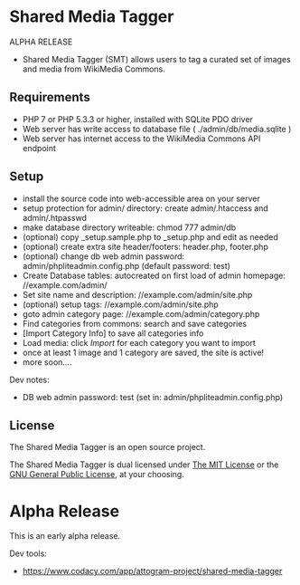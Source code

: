 # Shared Media Tagger 

ALPHA RELEASE

* Shared Media Tagger (SMT) allows users to tag a curated set of images and media from WikiMedia Commons.


## Requirements

* PHP 7 or PHP 5.3.3 or higher, installed with SQLite PDO driver
* Web server has write access to database file  ( ./admin/db/media.sqlite )
* Web server has internet access to the WikiMedia Commons API endpoint


## Setup

* install the source code into web-accessible area on your server
* setup protection for admin/ directory: create admin/.htaccess and admin/.htpasswd
* make database directory writeable: chmod 777 admin/db
* (optional) copy _setup.sample.php to _setup.php and edit as needed
* (optional) create extra site header/footers: header.php, footer.php
* (optional) change db web admin password:  admin/phpliteadmin.config.php  (default password:  test)
* Create Database tables: autocreated on first load of admin homepage:  //example.com/admin/
* Set site name and description: //example.com/admin/site.php  
* (optional) setup tags: //example.com/admin/site.php
* goto admin category page:  //example.com/admin/category.php
* Find categories from commons: search and save categories
* [Import Category Info] to save all categories info
* Load media: click _Import_ for each category you want to import
* once at least 1 image and 1 category are saved, the site is active!
* more soon....

Dev notes:
* DB web admin password: test (set in: admin/phpliteadmin.config.php)


## License

The Shared Media Tagger is an open source project.

The Shared Media Tagger is dual licensed under
[The MIT License](http://opensource.org/licenses/MIT) or the
[GNU General Public License](http://opensource.org/licenses/GPL-3.0), at your choosing.


# Alpha Release

This is an early alpha release.

Dev tools:
* https://www.codacy.com/app/attogram-project/shared-media-tagger

